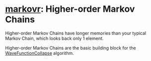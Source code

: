 # [markovr](https://crates.io/crates/markovr): Higher-order Markov Chains

Higher-order Markov Chains have longer memories than your typical Markov Chain,
which looks back only 1 element.

Higher-order Markov Chains are the basic building block for the
[WaveFunctionCollapse](https://github.com/mxgmn/WaveFunctionCollapse) algorithm.